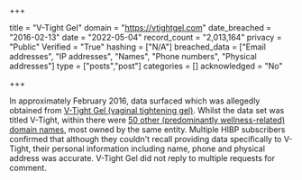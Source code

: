 +++

title = "V-Tight Gel"
domain = "https://vtightgel.com"
date_breached = "2016-02-13"
date = "2022-05-04"
record_count = "2,013,164"
privacy = "Public"
Verified = "True"
hashing = ["N/A"]
breached_data = ["Email addresses", "IP addresses", "Names", "Phone numbers", "Physical addresses"]
type = ["posts","post"]
categories = []
acknowledged = "No"


+++


In approximately February 2016, data surfaced which was allegedly obtained from <a href="http://vtightgel.com/" target="_blank" rel="noopener">V-Tight Gel (vaginal tightening gel)</a>. Whilst the data set was titled V-Tight, within there were <a href="https://pastebin.com/raw/pN7nyjJ7" target="_blank" rel="noopener">50 other (predominantly wellness-related) domain names</a>, most owned by the same entity. Multiple HIBP subscribers confirmed that although they couldn't recall providing data specifically to V-Tight, their personal information including name, phone and physical address was accurate. V-Tight Gel did not reply to multiple requests for comment.

